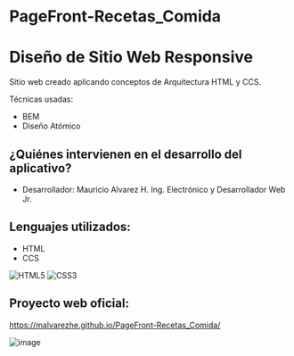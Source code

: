 # PageFront-Recetas_Comida

# Diseño de Sitio Web Responsive 

Sitio web creado aplicando conceptos de Arquitectura HTML y CCS. 

Técnicas usadas:
- BEM
- Diseño Atómico

## ¿Quiénes intervienen en el desarrollo del aplicativo?
- Desarrollador: Mauricio Alvarez H. Ing. Electrónico y Desarrollador Web Jr.  

## Lenguajes utilizados:
- HTML
- CCS

![HTML5](https://img.shields.io/badge/HTML5-E34F26?style=for-the-badge&logo=html5&logoColor=white)
![CSS3](https://img.shields.io/badge/CSS3-1572B6?style=for-the-badge&logo=css3&logoColor=white)

## Proyecto web oficial:
https://malvarezhe.github.io/PageFront-Recetas_Comida/

![image](https://user-images.githubusercontent.com/106354407/193481064-ba30a428-aa72-45bd-8dd1-a7df5d6361ea.png)


